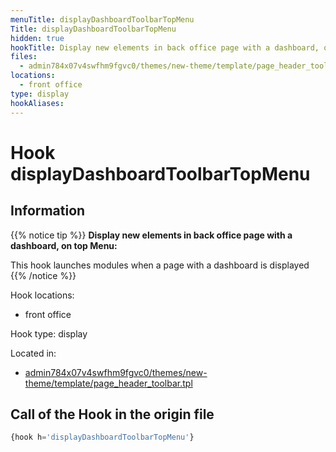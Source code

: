 ```yaml
---
menuTitle: displayDashboardToolbarTopMenu
Title: displayDashboardToolbarTopMenu
hidden: true
hookTitle: Display new elements in back office page with a dashboard, on top Menu
files:
  - admin784x07v4swfhm9fgvc0/themes/new-theme/template/page_header_toolbar.tpl
locations:
  - front office
type: display
hookAliases:
---
```


# Hook displayDashboardToolbarTopMenu

## Information

{{% notice tip %}}
**Display new elements in back office page with a dashboard, on top Menu:** 

This hook launches modules when a page with a dashboard is displayed
{{% /notice %}}

Hook locations: 
  - front office

Hook type: display

Located in: 
  - [admin784x07v4swfhm9fgvc0/themes/new-theme/template/page_header_toolbar.tpl](https://github.com/PrestaShop/PrestaShop/blob/8.0.x/admin784x07v4swfhm9fgvc0/themes/new-theme/template/page_header_toolbar.tpl)

## Call of the Hook in the origin file

```php
{hook h='displayDashboardToolbarTopMenu'}
```